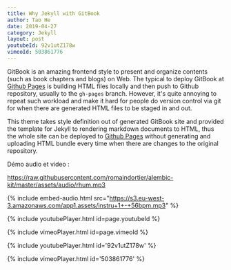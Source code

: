 ```yaml
---
title: Why Jekyll with GitBook
author: Tao He
date: 2019-04-27
category: Jekyll
layout: post
youtubeId: 92v1utZ178w
vimeoId: 503861776
---
```


GitBook is an amazing frontend style to present and organize contents (such as book chapters
and blogs) on Web. The typical to deploy GitBook at [Github Pages][1]
is building HTML files locally and then push to Github repository, usually to the `gh-pages`
branch. However, it's quite annoying to repeat such workload and make it hard for people do
version control via git for when there are generated HTML files to be staged in and out.

This theme takes style definition out of generated GitBook site and provided the template
for Jekyll to rendering markdown documents to HTML, thus the whole site can be deployed
to [Github Pages][1] without generating and uploading HTML bundle every time when there are
changes to the original repository.

Démo audio et video :


[1]: https://pages.github.com

https://raw.githubusercontent.com/romaindortier/alembic-kit/master/assets/audio/rhum.mp3

{% include embed-audio.html src="https://s3.eu-west-3.amazonaws.com/app1.assets/instru+1+-+56bpm.mp3" %}

{% include youtubePlayer.html id=page.youtubeId %}

{% include vimeoPlayer.html id=page.vimeoId %}


{% include youtubePlayer.html id='92v1utZ178w' %}

{% include vimeoPlayer.html id='503861776' %}
